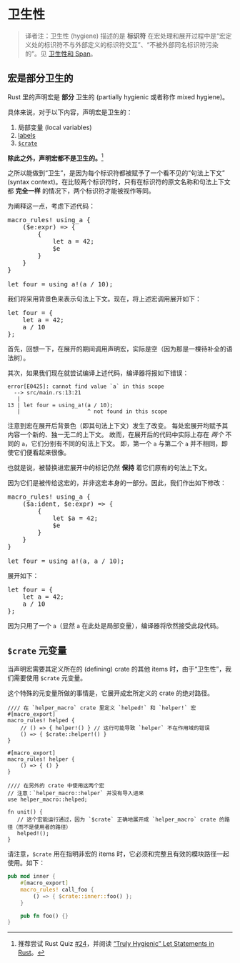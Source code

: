 # 卫生性

> 译者注：卫生性 (hygiene) 描述的是 **标识符**
> 在宏处理和展开过程中是“宏定义处的标识符不与外部定义的标识符交互”、“不被外部同名标识符污染的”。见
> [卫生性和 Span](https://zjp-cn.github.io/tlborm/proc-macros/hygiene.html)。

## 宏是部分卫生的

Rust 里的声明宏是 **部分** 卫生的 (partially hygienic 或者称作 mixed hygiene)。

具体来说，对于以下内容，声明宏是卫生的：

1. 局部变量 (local variables)
2. [labels](https://doc.rust-lang.org/reference/expressions/loop-expr.html#loop-labels)
3. [`$crate`](#crate-元变量)

**除此之外，声明宏都不是卫生的。**[^unhygientic]

[^unhygientic]: 推荐尝试 Rust Quiz [#24](https://dtolnay.github.io/rust-quiz/24)，并阅读 [“Truly Hygienic” Let Statements in Rust](https://sabrinajewson.org/blog/truly-hygienic-let)。

之所以能做到“卫生”，是因为每个标识符都被赋予了一个看不见的“句法上下文”
(syntax context)。在比较两个标识符时，只有在标识符的原文名称和句法上下文都
**完全一样** 的情况下，两个标识符才能被视作等同。

为阐释这一点，考虑下述代码：

<pre class="rust rust-example-rendered"><span class="synctx-0"><span class="macro">macro_rules</span><span class="macro">!</span> <span class="ident">using_a</span> {&#xa;    (<span class="macro-nonterminal">$</span><span class="macro-nonterminal">e</span>:<span class="ident">expr</span>) <span class="op">=&gt;</span> {&#xa;        {&#xa;            <span class="kw">let</span> <span class="ident">a</span> <span class="op">=</span> <span class="number">42</span>;&#xa;            <span class="macro-nonterminal">$</span><span class="macro-nonterminal">e</span>&#xa;        }&#xa;    }&#xa;}&#xa;&#xa;<span class="kw">let</span> <span class="ident">four</span> <span class="op">=</span> <span class="macro">using_a</span><span class="macro">!</span>(<span class="ident">a</span> <span class="op">/</span> <span class="number">10</span>);</span></pre>

我们将采用背景色来表示句法上下文。现在，将上述宏调用展开如下：

<pre class="rust rust-example-rendered"><span class="synctx-0"><span class="kw">let</span> <span class="ident">four</span> <span class="op">=</span> </span><span class="synctx-1">{&#xa;    <span class="kw">let</span> <span class="ident">a</span> <span class="op">=</span> <span class="number">42</span>;&#xa;    </span><span class="synctx-0"><span class="ident">a</span> <span class="op">/</span> <span class="number">10</span></span><span class="synctx-1">&#xa;}</span><span class="synctx-0">;</span></pre>

首先，回想一下，在展开的期间调用声明宏，实际是空（因为那是一棵待补全的语法树）。

其次，如果我们现在就尝试编译上述代码，编译器将报如下错误：

```rust,ignore
error[E0425]: cannot find value `a` in this scope
  --> src/main.rs:13:21
   |
13 | let four = using_a!(a / 10);
   |                     ^ not found in this scope
```

注意到宏在展开后背景色（即其句法上下文）发生了改变。
每处宏展开均赋予其内容一个新的、独一无二的上下文。
故而，在展开后的代码中实际上存在 *两个* 不同的 `a`，它们分别有不同的句法上下文。
即，第一个 `a` 与第二个 `a` 并不相同，即使它们便看起来很像。

也就是说，被替换进宏展开中的标记仍然 **保持** 着它们原有的句法上下文。

因为它们是被传给这宏的，并非这宏本身的一部分。因此，我们作出如下修改：

<pre class="rust rust-example-rendered"><span class="synctx-0"><span class="macro">macro_rules</span><span class="macro">!</span> <span class="ident">using_a</span> {&#xa;    (<span class="macro-nonterminal">$</span><span class="macro-nonterminal">a</span>:<span class="ident">ident</span>, <span class="macro-nonterminal">$</span><span class="macro-nonterminal">e</span>:<span class="ident">expr</span>) <span class="op">=&gt;</span> {&#xa;        {&#xa;            <span class="kw">let</span> <span class="macro-nonterminal">$</span><span class="macro-nonterminal">a</span> <span class="op">=</span> <span class="number">42</span>;&#xa;            <span class="macro-nonterminal">$</span><span class="macro-nonterminal">e</span>&#xa;        }&#xa;    }&#xa;}&#xa;&#xa;<span class="kw">let</span> <span class="ident">four</span> <span class="op">=</span> <span class="macro">using_a</span><span class="macro">!</span>(<span class="ident">a</span>, <span class="ident">a</span> <span class="op">/</span> <span class="number">10</span>);</span></pre>

展开如下：

<pre class="rust rust-example-rendered"><span class="synctx-0"><span class="kw">let</span> <span class="ident">four</span> <span class="op">=</span> </span><span class="synctx-1">{&#xa;    <span class="kw">let</span> </span><span class="synctx-0"><span class="ident">a</span></span><span class="synctx-1"> <span class="op">=</span> <span class="number">42</span>;&#xa;    </span><span class="synctx-0"><span class="ident">a</span> <span class="op">/</span> <span class="number">10</span></span><span class="synctx-1">&#xa;}</span><span class="synctx-0">;</span></pre>

因为只用了一个 `a`（显然 `a` 在此处是局部变量），编译器将欣然接受此段代码。

## `$crate` 元变量

当声明宏需要其定义所在的 (defining) crate
的其他 items 时，由于“卫生性”，我们需要使用 `$crate` 元变量。

这个特殊的元变量所做的事情是，它展开成宏所定义的 crate 的绝对路径。

```rust,ignore
//// 在 `helper_macro` crate 里定义 `helped!` 和 `helper!` 宏
#[macro_export]
macro_rules! helped {
    // () => { helper!() } // 这行可能导致 `helper` 不在作用域的错误
    () => { $crate::helper!() }
}

#[macro_export]
macro_rules! helper {
    () => { () }
}

//// 在另外的 crate 中使用这两个宏
// 注意：`helper_macro::helper` 并没有导入进来
use helper_macro::helped;

fn unit() {
   // 这个宏能运行通过，因为 `$crate` 正确地展开成 `helper_macro` crate 的路径（而不是使用者的路径）
   helped!();
}
```

请注意，`$crate` 用在指明非宏的 items 时，它必须和完整且有效的模块路径一起使用。如下：

```rust
pub mod inner {
    #[macro_export]
    macro_rules! call_foo {
        () => { $crate::inner::foo() };
    }

    pub fn foo() {}
}
```
